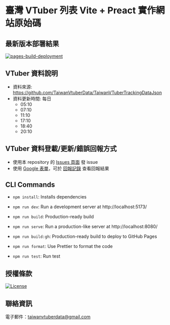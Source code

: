 # 臺灣 VTuber 列表 Vite + Preact 實作網站原始碼

## 最新版本部署結果
[![pages-build-deployment](https://github.com/TaiwanVtuberData/TaiwanVTuberData.github.io/actions/workflows/pages/pages-build-deployment/badge.svg)](https://github.com/TaiwanVtuberData/TaiwanVTuberData.github.io/actions/workflows/pages/pages-build-deployment)

## VTuber 資料說明

* 資料來源: <https://github.com/TaiwanVtuberData/TaiwanVTuberTrackingDataJson> 
* 資料更新時間: 每日 
  * 05:10
  * 07:10
  * 11:10
  * 17:10
  * 18:40
  * 20:10

## VTuber 資料登載/更新/錯誤回報方式
* 使用本 repository 的 [Issues 頁面](https://github.com/TaiwanVtuberData/TaiwanVtuberData.github.io/issues) 發 issue
* 使用 [Google 表單](https://forms.gle/aQiZx84znVn13vcY9)，可於 [回報記錄](https://github.com/TaiwanVtuberData/TaiwanVTuberData.github.io/discussions/166) 查看回報結果

## CLI Commands

*   `npm install`: Installs dependencies

*   `npm run dev`: Run a development server at http://localhost:5173/

*   `npm run build`: Production-ready build

*   `npm run serve`: Run a production-like server at http://localhost:8080/

*   `npm run build:gh`: Production-ready build to deploy to GitHub Pages

*   `npm run format`: Use Prettier to format the code

*   `npm run test`: Run test

## 授權條款

[![License](https://img.shields.io/badge/License-BSD_3--Clause-blue.svg)](https://github.com/TaiwanVtuberData/TaiwanVTuberData.github.io/blob/master/LICENSE)

## 聯絡資訊

電子郵件：taiwanvtuberdata@gmail.com
